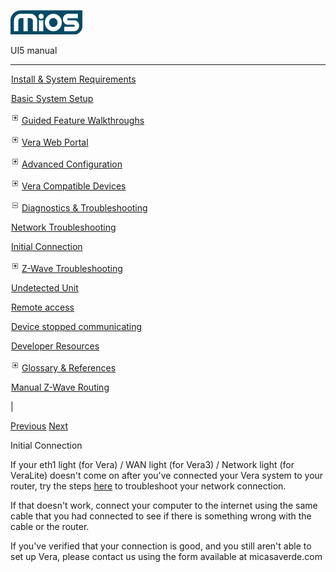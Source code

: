 ![](skins/mios/images/logo.png)

UI5 manual

  
---  
  
![](images/spacer.gif)[Install & System
Requirements](index.html#!docs5/installation_and_system_requirements_en_3Lite_all.md)

![](images/spacer.gif)[Basic System Setup ](index.html#!docs5/getting_started_en_3Lite_all.md)

![](skins/mios/images/plus.gif)[Guided Feature Walkthroughs
](features_en_3Lite_all.html)

![](skins/mios/images/plus.gif)[Vera Web Portal](index.html#!docs5/web_portal_en_3Lite_all.md)

![](skins/mios/images/plus.gif)[Advanced
Configuration](index.html#!docs5/advanced_configuration_en_3Lite_all.md)

![](skins/mios/images/plus.gif)[Vera Compatible
Devices](index.html#!docs5/supported_hardware_en_3Lite_all.md)

![](skins/mios/images/minus.gif)[Diagnostics &
Troubleshooting](index.html#!docs5/troubleshooting_en_3Lite_all.md)

![](images/spacer.gif)[Network Troubleshooting](index.html#!docs5/network_troubleshooting_en_3Lite_all.md)

![](images/spacer.gif)[Initial Connection](index.html#!docs5/initial_connection_en_3Lite_all.md)

![](skins/mios/images/plus.gif)[Z-Wave Troubleshooting](index.html#!docs5/zwave_troubleshooting_en_3Lite_all.md)

![](images/spacer.gif)[Undetected Unit](index.html#!docs5/unit_en_3Lite_all.md)

![](images/spacer.gif)[Remote access](index.html#!docs5/remote_en_3Lite_all.md)

![](images/spacer.gif)[Device stopped communicating](index.html#!docs5/Device_en_3Lite_all.md)

![](images/spacer.gif)[Developer Resources](index.html#!docs5/developers_en_3Lite_all.md)

![](skins/mios/images/plus.gif)[Glossary &
References](index.html#!docs5/reference_en_3Lite_all.md)

![](images/spacer.gif)[Manual Z-Wave Routing](index.html#!docs5/ManualRoute_en_3Lite_all.md)

|

[Previous](index.html#!docs5/network_troubleshooting_en_3Lite_all.md)
[Next](index.html#!docs5/zwave_troubleshooting_en_3Lite_all.md)

Initial Connection

If your eth1 light (for Vera) / WAN light (for Vera3) / Network light (for
VeraLite)  doesn't come on after you've connected your Vera system to your
router, try the steps [here](index.html#!docs5/network_troubleshooting_en_all_all.md) to
troubleshoot your network connection.  
  
If that doesn't work, connect your computer to the internet using the same
cable that you had connected to see if there is something wrong with the cable
or the router.  
  
If you've verified that your connection is good, and you still aren't able to
set up Vera, please contact us using the form available at micasaverde.com

  


